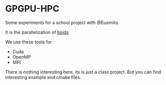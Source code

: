 # GPGPU-HPC
Some experiments for a school project with @Eusmilis.

It is the parallelization of [boids](http://www.wikiwand.com/fr/Boids)

We use these tools for
* Cuda
* OpenMP
* MPI

There is nothing interesting here, its is just a class project. But you can find interesting example and cmake files.
